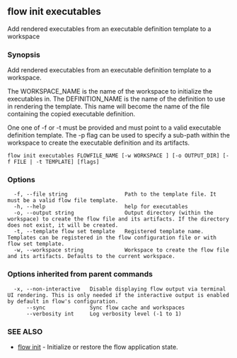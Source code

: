 ## flow init executables

Add rendered executables from an executable definition template to a workspace

### Synopsis

Add rendered executables from an executable definition template to a workspace.

The WORKSPACE_NAME is the name of the workspace to initialize the executables in.
The DEFINITION_NAME is the name of the definition to use in rendering the template.
This name will become the name of the file containing the copied executable definition.

One one of -f or -t must be provided and must point to a valid executable definition template.
The -p flag can be used to specify a sub-path within the workspace to create the executable definition and its artifacts.

```
flow init executables FLOWFILE_NAME [-w WORKSPACE ] [-o OUTPUT_DIR] [-f FILE | -t TEMPLATE] [flags]
```

### Options

```
  -f, --file string                  Path to the template file. It must be a valid flow file template.
  -h, --help                         help for executables
  -o, --output string                Output directory (within the workspace) to create the flow file and its artifacts. If the directory does not exist, it will be created.
  -t, --template flow set template   Registered template name. Templates can be registered in the flow configuration file or with flow set template.
  -w, --workspace string             Workspace to create the flow file and its artifacts. Defaults to the current workspace.
```

### Options inherited from parent commands

```
  -x, --non-interactive   Disable displaying flow output via terminal UI rendering. This is only needed if the interactive output is enabled by default in flow's configuration.
      --sync              Sync flow cache and workspaces
      --verbosity int     Log verbosity level (-1 to 1)
```

### SEE ALSO

* [flow init](flow_init.md)	 - Initialize or restore the flow application state.

